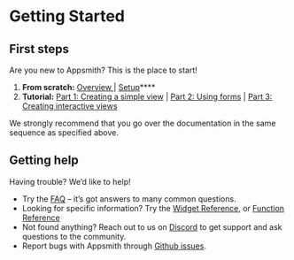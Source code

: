 # Getting Started

## First steps

Are you new to Appsmith? This is the place to start!

1. **From scratch:** [Overview ](https://docs.appsmith.com/#why-appsmith)\| [Setup](https://docs.appsmith.com/setting-up)\*\*\*\*
2. **Tutorial:** [Part 1: Creating a simple view](https://docs.appsmith.com/part-1-creating-a-simple-view) \| [Part 2: Using forms](https://docs.appsmith.com/part-2-using-forms) \| [Part 3: Creating interactive views](https://docs.appsmith.com/part-3-creating-interactive-views) 

We strongly recommend that you go over the documentation in the same sequence as specified above. 

## Getting help

Having trouble? We’d like to help!

* Try the [FAQ](https://docs.appsmith.com/faq) – it’s got answers to many common questions.
* Looking for specific information? Try the [Widget Reference](https://docs.appsmith.com/widget-reference), or [Function Reference](https://docs.appsmith.com/function-reference)
* Not found anything? Reach out to us on [Discord](https://discord.com/invite/rBTTVJp) to get support and ask questions to the community.
* Report bugs with Appsmith through [Github issues](https://github.com/appsmithorg/appsmith/issues).



